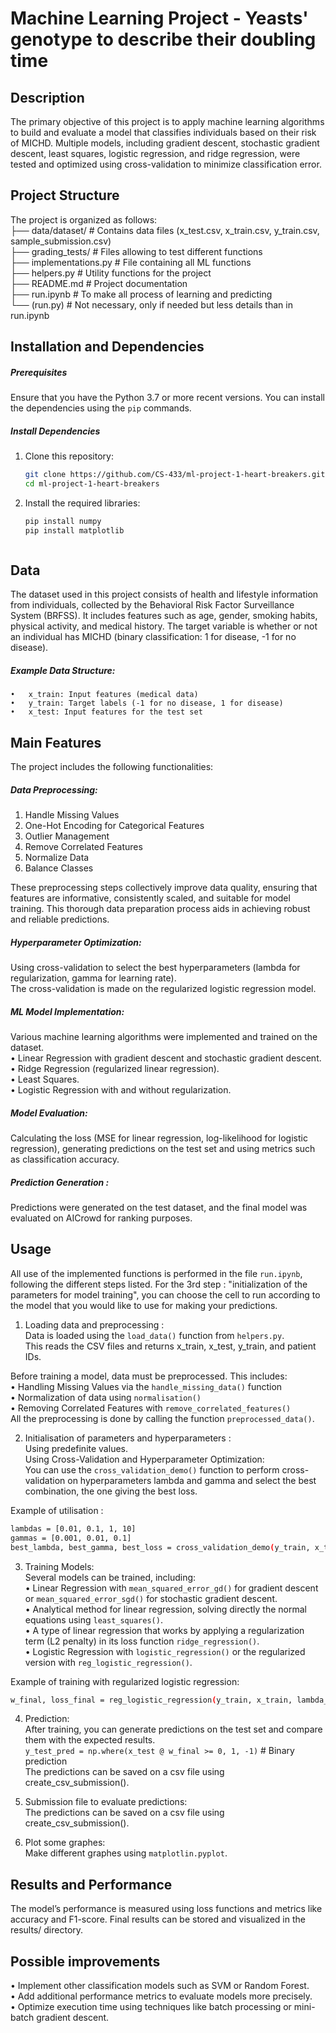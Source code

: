 # **Machine Learning Project - Yeasts' genotype to describe their doubling time**

## **Description**
The primary objective of this project is to apply machine learning algorithms to build and evaluate a model that classifies individuals based on their risk of MICHD. Multiple models, including gradient descent, stochastic gradient descent, least squares, logistic regression, and ridge regression, were tested and optimized using cross-validation to minimize classification error.

## **Project Structure**
The project is organized as follows:  
├── data/dataset/               # Contains data files  (x_test.csv, x_train.csv, y_train.csv, sample_submission.csv)  
├── grading_tests/              # Files allowing to test different functions  
├── implementations.py          # File containing all ML functions  
├── helpers.py                  # Utility functions for the project  
├── README.md                   # Project documentation  
├── run.ipynb                   # To make all process of learning and predicting  
└── (run.py)                    # Not necessary, only if needed but less details than in run.ipynb   

## **Installation and Dependencies**
##### Prerequisites
Ensure that you have the Python 3.7 or more recent versions. You can install the dependencies using the `pip` commands.

##### Install Dependencies
1. Clone this repository:
   ```bash
   git clone https://github.com/CS-433/ml-project-1-heart-breakers.git
   cd ml-project-1-heart-breakers

2.	Install the required libraries:
	```bash
    pip install numpy
    pip install matplotlib



## Data
The dataset used in this project consists of health and lifestyle information from individuals, collected by the Behavioral Risk Factor Surveillance System (BRFSS). It includes features such as age, gender, smoking habits, physical activity, and medical history. The target variable is whether or not an individual has MICHD (binary classification: 1 for disease, -1 for no disease).

##### Example Data Structure:
	•	x_train: Input features (medical data)
	•	y_train: Target labels (-1 for no disease, 1 for disease)
	•	x_test: Input features for the test set

## Main Features
The project includes the following functionalities:

##### Data Preprocessing:
1. Handle Missing Values  
2. One-Hot Encoding for Categorical Features  
3. Outlier Management  
4. Remove Correlated Features  
5. Normalize Data  
6. Balance Classes  

These preprocessing steps collectively improve data quality, ensuring that features are informative, consistently scaled, and suitable for model training. This thorough data preparation process aids in achieving robust and reliable predictions.

##### Hyperparameter Optimization: 
Using cross-validation to select the best hyperparameters (lambda for regularization, gamma for learning rate).  
The cross-validation is made on the regularized logistic regression model.

##### ML Model Implementation:
Various machine learning algorithms were implemented and trained on the dataset.    
•	Linear Regression with gradient descent and stochastic gradient descent.   
•	Ridge Regression (regularized linear regression).  
•	Least Squares.  
•	Logistic Regression with and without regularization.  


##### Model Evaluation: 
Calculating the loss (MSE for linear regression, log-likelihood for logistic regression), generating predictions on the test set and using metrics such as classification accuracy.

##### Prediction Generation : 
Predictions were generated on the test dataset, and the final model was evaluated on AICrowd for ranking purposes.


## Usage
All use of the implemented functions is performed in the file `run.ipynb`, following the different steps listed. 
For the 3rd step : "initialization of the parameters for model training", you can choose the cell to run according to the model that you would like to use for making your predictions.

1. Loading data and preprocessing :   
Data is loaded using the `load_data()` function from `helpers.py`.   
This reads the CSV files and returns x_train, x_test, y_train, and patient IDs.  

Before training a model, data must be preprocessed. This includes:   
•	Handling Missing Values via the `handle_missing_data()` function  
•	Normalization of data using `normalisation()`  
•	Removing Correlated Features with `remove_correlated_features()`  
All the preprocessing is done by calling the function `preprocessed_data()`.

2. Initialisation of parameters and hyperparameters :   
Using predefinite values.  
Using Cross-Validation and Hyperparameter Optimization:   
You can use the `cross_validation_demo()` function to perform cross-validation on hyperparameters lambda and gamma and select the best combination, the one giving the best loss.

Example of utilisation :
```bash
lambdas = [0.01, 0.1, 1, 10]
gammas = [0.001, 0.01, 0.1]
best_lambda, best_gamma, best_loss = cross_validation_demo(y_train, x_train, lambdas, gammas)
```


3. Training Models:   
Several models can be trained, including:  
	•	Linear Regression with `mean_squared_error_gd()` for gradient descent or `mean_squared_error_sgd()` for stochastic gradient descent.  
    •   Analytical method for linear regression, solving directly the normal equations using `least_squares()`.  
    •   A type of linear regression that works by applying a regularization term (L2 penalty) in its loss function `ridge_regression()`.  
	•	Logistic Regression with `logistic_regression()` or the regularized version with `reg_logistic_regression()`.  

Example of training with regularized logistic regression:
```bash
w_final, loss_final = reg_logistic_regression(y_train, x_train, lambda_, initial_w, max_iters=1000, gamma=best_gamma)
```


4. Prediction:  
After training, you can generate predictions on the test set and compare them with the expected results.  
`y_test_pred = np.where(x_test @ w_final >= 0, 1, -1)`  # Binary prediction  
The predictions can be saved on a csv file using create_csv_submission().  

5. Submission file to evaluate predictions:  
The predictions can be saved on a csv file using create_csv_submission().  


6. Plot some graphes:  
Make different graphes using `matplotlin.pyplot`.  


## Results and Performance  
The model’s performance is measured using loss functions and metrics like accuracy and F1-score. Final results can be stored and visualized in the results/ directory.

## Possible improvements  
• Implement other classification models such as SVM or Random Forest.  
• Add additional performance metrics to evaluate models more precisely.  
• Optimize execution time using techniques like batch processing or mini-batch gradient descent.


